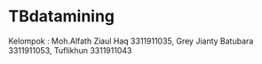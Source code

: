 # TBdatamining 
Kelompok :  Moh.Alfath Ziaul Haq 3311911035, 
            Grey Jianty Batubara 3311911053,
            Tuflikhun 3311911043 
